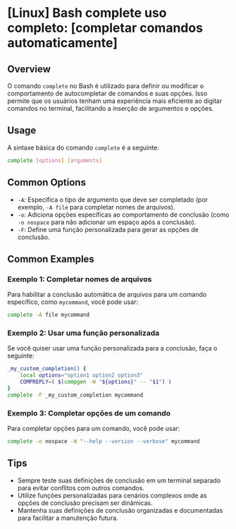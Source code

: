 # [Linux] Bash complete uso completo: [completar comandos automaticamente]

## Overview
O comando `complete` no Bash é utilizado para definir ou modificar o comportamento de autocompletar de comandos e suas opções. Isso permite que os usuários tenham uma experiência mais eficiente ao digitar comandos no terminal, facilitando a inserção de argumentos e opções.

## Usage
A sintaxe básica do comando `complete` é a seguinte:

```bash
complete [options] [arguments]
```

## Common Options
- `-A`: Especifica o tipo de argumento que deve ser completado (por exemplo, `-A file` para completar nomes de arquivos).
- `-o`: Adiciona opções específicas ao comportamento de conclusão (como `-o nospace` para não adicionar um espaço após a conclusão).
- `-F`: Define uma função personalizada para gerar as opções de conclusão.

## Common Examples

### Exemplo 1: Completar nomes de arquivos
Para habilitar a conclusão automática de arquivos para um comando específico, como `mycommand`, você pode usar:

```bash
complete -A file mycommand
```

### Exemplo 2: Usar uma função personalizada
Se você quiser usar uma função personalizada para a conclusão, faça o seguinte:

```bash
_my_custom_completion() {
    local options="option1 option2 option3"
    COMPREPLY=( $(compgen -W "${options}" -- "$1") )
}
complete -F _my_custom_completion mycommand
```

### Exemplo 3: Completar opções de um comando
Para completar opções para um comando, você pode usar:

```bash
complete -o nospace -W "--help --version --verbose" mycommand
```

## Tips
- Sempre teste suas definições de conclusão em um terminal separado para evitar conflitos com outros comandos.
- Utilize funções personalizadas para cenários complexos onde as opções de conclusão precisam ser dinâmicas.
- Mantenha suas definições de conclusão organizadas e documentadas para facilitar a manutenção futura.